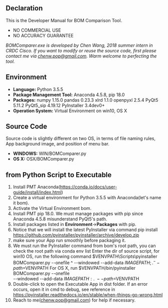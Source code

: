## Declaration
This is the Developer Manual for BOM Comparison Tool.

- NO COMMERCIAL USE
- NO ACCURACY GUARANTEE

*BOMComparer.exe is developed by Chen Wang, 2018 summer intern in CRDC Cisco. If you want to modify or reuse the source code, first please contact me via chenw.pop@gmail.com. Warm welcome to perfecting the tool.*

## Environment
- **Language:** Python 3.5.5
- **Package Management Tool:** Anaconda 4.5.8, pip 18.0
- **Packages:**
                numpy 1.15.0
                pandas 0.23.3
                xlrd 1.1.0
                openpyxl 2.5.4
                PyQt5 5.11.2
                PyQt5_sip 4.19.12
                PyInstaller 3.4dev0+
- **Operation System:** Virtual Environment on win10, OS X

## Source Code
Source code is slightly different on two OS, in terms of file naming rules, App background image, and position of menu bar.
- **WINDOWS:** WIN/BOMComparer.py
- **OS X:** OSX/BOMComparer.py

## from Python Script to Executable
1. Install PMT Anaconda(https://conda.io/docs/user-guide/install/index.html)
2. Create a virtual environment for Python 3.5.5 with Anaconda(let's name it bom).
3. Activate the Virtual Environment bom.
4. Install PMT pip 18.0. We must manage packages with pip since Anaconda 4.5.8 misunderstand PyQt5's path.
5. Install packages listed in **Environment**->**Packages** with pip.
6. Notice that we will install the latest PyInstaller via command
          pip install https://github.com/pyinstaller/pyinstaller/archive/develop.zip
7. make sure your App run smoothly before packaging it.
8. We must run the PyInstaller command from bom's root path, you can check the root path via
          conda env list
   Enter the dir of source script, for win10 OS, run the following command
          $VENVPATH\Scripts\pyinstaller BOMComparer.py --onefile ^
          --windowed --add-data $IMAGEPATH;. ^
          --path=$VENVPATH
   For OS X, run
          $VENVPATH/bin/pyinstaller BOMComparer.py --onefile \
          --windowed --add-data $IMAGEPATH:. \
          --path=$VENVPATH
9. Double-click to open the Executable App in dist folder. If an error occurs, open it in cmd to debug, see reference in https://pyinstaller.readthedocs.io/en/stable/when-things-go-wrong.html
10. Reach to me(chenw.pop@gmail.com) for help if necessary.
